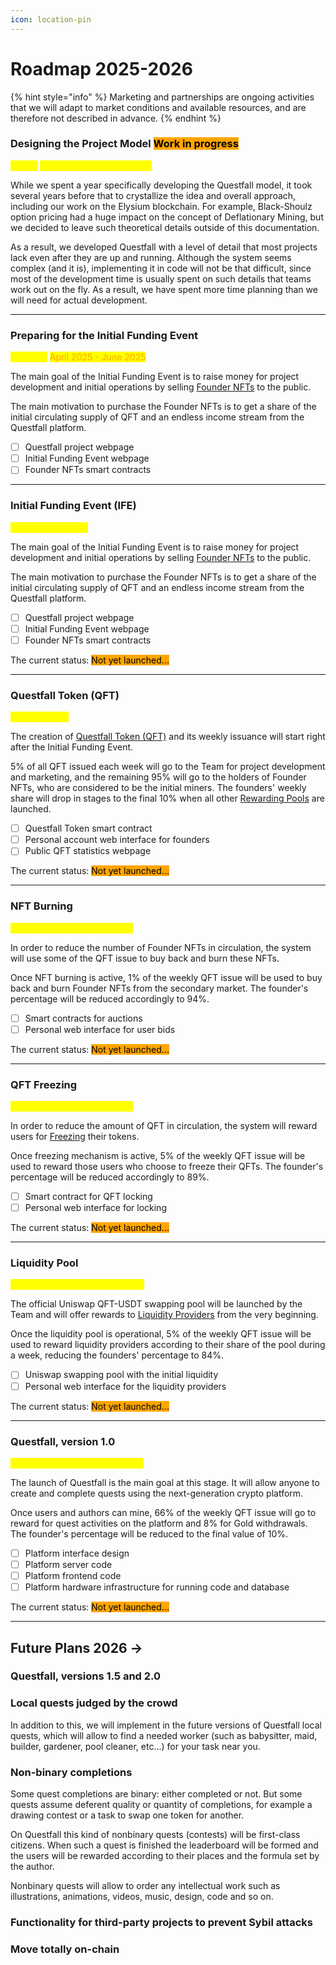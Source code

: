 ```yaml
---
icon: location-pin
---
```


# Roadmap 2025-2026

{% hint style="info" %}
Marketing and partnerships are ongoing activities that we will adapt to market conditions and available resources, and are therefore not described in advance.
{% endhint %}

### **Designing the Project Model** <mark style="background-color:orange;">Work in progress</mark>&#x20;

<mark style="color:yellow;">1 Year:</mark> <mark style="color:yellow;"></mark><mark style="color:yellow;">**March 2024 - March 2025**</mark>

While we spent a year specifically developing the Questfall model, it took several years before that to crystallize the idea and overall approach, including our work on the Elysium blockchain. For example, Black-Shoulz option pricing had a huge impact on the concept of Deflationary Mining, but we decided to leave such theoretical details outside of this documentation.

As a result, we developed Questfall with a level of detail that most projects lack even after they are up and running. Although the system seems complex (and it is), implementing it in code will not be that difficult, since most of the development time is usually spent on such details that teams work out on the fly. As a result, we have spent more time planning than we will need for actual development.

***

### Preparing for the Initial Funding Event

<mark style="color:yellow;">3 Month:</mark> <mark style="color:orange;">April 2025 - June 2025</mark>

The main goal of the Initial Funding Event is to raise money for project development and initial operations by selling [Founder NFTs](../assets/founder-nfts.md) to the public.

The main motivation to purchase the Founder NFTs is to get a share of the initial circulating supply of QFT and an endless income stream from the Questfall platform.

* [ ] Questfall project webpage
* [ ] Initial Funding Event webpage
* [ ] Founder NFTs smart contracts

***

### Initial Funding Event (IFE)

<mark style="color:yellow;">3 Days: June 2025</mark>

The main goal of the Initial Funding Event is to raise money for project development and initial operations by selling [Founder NFTs](../assets/founder-nfts.md) to the public.

The main motivation to purchase the Founder NFTs is to get a share of the initial circulating supply of QFT and an endless income stream from the Questfall platform.

* [ ] Questfall project webpage
* [ ] Initial Funding Event webpage
* [ ] Founder NFTs smart contracts

The current status: <mark style="background-color:orange;">Not yet launched...</mark>

***

### Questfall Token (QFT)

<mark style="color:yellow;">Right after IFE</mark>

The creation of [Questfall Token (QFT)](../assets/questfall-tokens-qft.md) and its weekly issuance will start right after the Initial Funding Event.

5% of all QFT issued each week will go to the Team for project development and marketing, and the remaining 95% will go to the holders of Founder NFTs, who are considered to be the initial miners. The founders' weekly share will drop in stages to the final 10% when all other [Rewarding Pools](../overview/quest-mining.md) are launched.

* [ ] Questfall Token smart contract
* [ ] Personal account web interface for founders
* [ ] Public QFT statistics webpage

The current status: <mark style="background-color:orange;">Not yet launched...</mark>

***

### NFT Burning

<mark style="color:yellow;">June 2025 - September 2025</mark>

In order to reduce the number of Founder NFTs in circulation, the system will use some of the QFT issue to buy back and burn these NFTs.

Once NFT burning is active, 1% of the weekly QFT issue will be used to buy back and burn Founder NFTs from the secondary market. The founder's percentage will be reduced accordingly to 94%.

* [ ] Smart contracts for auctions
* [ ] Personal web interface for user bids

The current status: <mark style="background-color:orange;">Not yet launched...</mark>

***

### QFT Freezing

<mark style="color:yellow;">June 2025 - September 2025</mark>

In order to reduce the amount of QFT in circulation, the system will reward users for [Freezing](../infrastructure/qft-freezing.md) their tokens.

Once freezing mechanism is active, 5% of the weekly QFT issue will be used to reward those users who choose to freeze their QFTs. The founder's percentage will be reduced accordingly to 89%.

* [ ] Smart contract for QFT locking
* [ ] Personal web interface for locking

The current status: <mark style="background-color:orange;">Not yet launched...</mark>

***

### Liquidity Pool

<mark style="color:yellow;">2 weeks prior to platform launch</mark>

The official Uniswap QFT-USDT swapping pool will be launched by the Team and will offer rewards to [Liquidity Providers](../infrastructure/liquidity-providers.md) from the very beginning.

Once the liquidity pool is operational, 5% of the weekly QFT issue will be used to reward liquidity providers according to their share of the pool during a week, reducing the founders' percentage to 84%.

* [ ] Uniswap swapping pool with the initial liquidity
* [ ] Personal web interface for the liquidity providers

The current status: <mark style="background-color:orange;">Not yet launched...</mark>

***

### Questfall, version 1.0

<mark style="color:yellow;">October 2025 - December 2025</mark>

The launch of Questfall is the main goal at this stage. It will allow anyone to create and complete quests using the next-generation crypto platform.

Once users and authors can mine, 66% of the weekly QFT issue will go to reward for quest activities on the platform and 8% for Gold withdrawals. The founder's percentage will be reduced to the final value of 10%.

* [ ] Platform interface design
* [ ] Platform server code
* [ ] Platform frontend code
* [ ] Platform hardware infrastructure for running code and database

The current status: <mark style="background-color:orange;">Not yet launched...</mark>

***

## Future Plans 2026 ->

### Questfall, versions 1.5 and 2.0

### Local quests judged by the crowd

In addition to this, we will implement in the future versions of Questfall local quests, which will allow to find a needed worker (such as babysitter, maid, builder, gardener, pool cleaner, etc...) for your task near you.

### Non-binary completions

Some quest completions are binary: either completed or not. But some quests assume deferent quality or quantity of completions, for example a drawing contest or a task to swap one token for another.

On Questfall this kind of nonbinary quests (contests) will be first-class citizens. When such a quest is finished the leaderboard will be formed and the users will be rewarded according to their places and the formula set by the author.

Nonbinary quests will allow to order any intellectual work such as illustrations, animations, videos, music, design, code and so on.

### Functionality for third-party projects to prevent Sybil attacks

### Move totally on-chain
